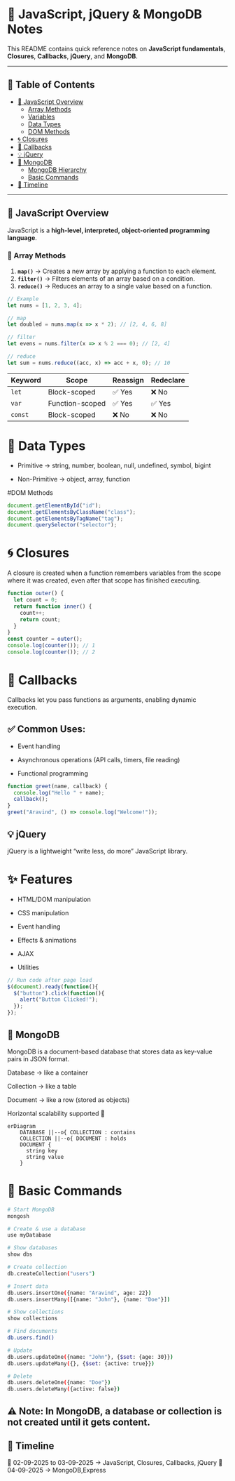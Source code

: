 # 📘 JavaScript, jQuery & MongoDB Notes  

This README contains quick reference notes on **JavaScript fundamentals**, **Closures**, **Callbacks**, **jQuery**, and **MongoDB**.  

---

## 📑 Table of Contents  
- [🚀 JavaScript Overview](#-javascript-overview)  
  - [Array Methods](#-array-methods)  
  - [Variables](#-variables)  
  - [Data Types](#-data-types)  
  - [DOM Methods](#-dom-methods)  
- [🌀 Closures](#-closures)  
- [🔄 Callbacks](#-callbacks)  
- [💡 jQuery](#-jquery)  
- [🍃 MongoDB](#-mongodb)  
  - [MongoDB Hierarchy](#-mongodb-hierarchy)  
  - [Basic Commands](#-basic-commands)  
- [📅 Timeline](#-timeline)  

---

## 🚀 JavaScript Overview  
JavaScript is a **high-level, interpreted, object-oriented programming language**.  

### 🔹 Array Methods  
1. **`map()`** → Creates a new array by applying a function to each element.  
2. **`filter()`** → Filters elements of an array based on a condition.  
3. **`reduce()`** → Reduces an array to a single value based on a function.  

```js
// Example
let nums = [1, 2, 3, 4];

// map
let doubled = nums.map(x => x * 2); // [2, 4, 6, 8]

// filter
let evens = nums.filter(x => x % 2 === 0); // [2, 4]

// reduce
let sum = nums.reduce((acc, x) => acc + x, 0); // 10
```

| Keyword | Scope           | Reassign | Redeclare |
| ------- | --------------- | -------- | --------- |
| `let`   | Block-scoped    | ✅ Yes    | ❌ No      |
| `var`   | Function-scoped | ✅ Yes    | ✅ Yes     |
| `const` | Block-scoped    | ❌ No     | ❌ No      |

# 🔹 Data Types

- Primitive → string, number, boolean, null, undefined, symbol, bigint

- Non-Primitive → object, array, function

#DOM Methods

```js
document.getElementById("id");
document.getElementsByClassName("class");
document.getElementsByTagName("tag");
document.querySelector("selector");
```

# 🌀 Closures

A closure is created when a function remembers variables from the scope where it was created, even after that scope has finished executing.

```js
function outer() {
  let count = 0;
  return function inner() {
    count++;
    return count;
  }
}
const counter = outer();
console.log(counter()); // 1
console.log(counter()); // 2
```
# 🔄 Callbacks

Callbacks let you pass functions as arguments, enabling dynamic execution.

## ✅ Common Uses:

- Event handling

- Asynchronous operations (API calls, timers, file reading)

- Functional programming

```js
function greet(name, callback) {
  console.log("Hello " + name);
  callback();
}
greet("Aravind", () => console.log("Welcome!"));
```
## 💡 jQuery

jQuery is a lightweight “write less, do more” JavaScript library.

# ✨ Features

- HTML/DOM manipulation

- CSS manipulation

- Event handling

- Effects & animations

- AJAX

- Utilities

```js
// Run code after page load
$(document).ready(function(){
  $("button").click(function(){
    alert("Button Clicked!");
  });
});
```
## 🍃 MongoDB

MongoDB is a document-based database that stores data as key-value pairs in JSON format.

Database → like a container

Collection → like a table

Document → like a row (stored as objects)

Horizontal scalability supported 🚀

```mermaid
erDiagram
    DATABASE ||--o{ COLLECTION : contains
    COLLECTION ||--o{ DOCUMENT : holds
    DOCUMENT {
      string key
      string value
    }
```
# 🔹 Basic Commands
```bash
# Start MongoDB
mongosh

# Create & use a database
use myDatabase

# Show databases
show dbs

# Create collection
db.createCollection("users")

# Insert data
db.users.insertOne({name: "Aravind", age: 22})
db.users.insertMany([{name: "John"}, {name: "Doe"}])

# Show collections
show collections

# Find documents
db.users.find()

# Update
db.users.updateOne({name: "John"}, {$set: {age: 30}})
db.users.updateMany({}, {$set: {active: true}})

# Delete
db.users.deleteOne({name: "Doe"})
db.users.deleteMany({active: false})
```
## ⚠ Note: In MongoDB, a database or collection is not created until it gets content.

## 📅 Timeline

📌 02-09-2025 to 03-09-2025 → JavaScript, Closures, Callbacks, jQuery
📌 04-09-2025 → MongoDB,Express


